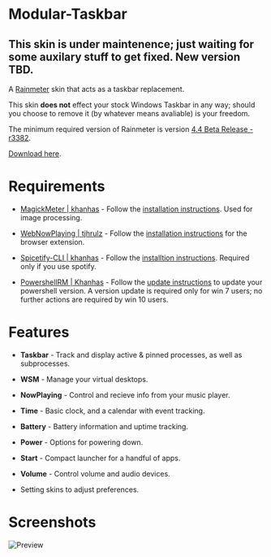 # Modular-Taskbar

## This skin is under maintenence; just waiting for some auxilary stuff to get fixed. New version TBD.

A [Rainmeter](https://www.rainmeter.net/) skin that acts as a taskbar replacement. 

This skin **does not** effect your stock Windows Taskbar in any way; should you choose to remove it (by whatever means avaliable) is your freedom.

The minimum required version of Rainmeter is version [4.4 Beta Release - r3382](https://www.rainmeter.net/).

[Download here](https://github.com/C0rvust/Modular-Taskbar/releases).

# **Requirements**

- [MagickMeter | khanhas](https://github.com/khanhas/MagickMeter) - Follow the [installation instructions](https://github.com/khanhas/MagickMeter#how-to-install). Used for image processing.

- [WebNowPlaying | tjhrulz](https://github.com/tjhrulz/WebNowPlaying) - Follow the [installation instructions](https://github.com/tjhrulz/WebNowPlaying#extension-links) for the browser extension. 

- [Spicetify-CLI | khanhas](https://github.com/khanhas/spicetify-cli) - Follow the [installtion instructions](https://github.com/khanhas/spicetify-cli/wiki/Guide-for-Rainmeter-user). Required only if you use spotify.

- [PowershellRM | Khanhas](https://github.com/khanhas/PowershellRM#requirements) - Follow the [update instructions](https://github.com/khanhas/PowershellRM#requirements) to update your powershell version. A version update is required only for win 7 users; no further actions are required by win 10 users.

# **Features**

- **Taskbar** - Track and display active & pinned processes, as well as subprocesses.
- **WSM** - Manage your virtual desktops.
- **NowPlaying** - Control and recieve info from your music player.
- **Time** - Basic clock, and a calendar with event tracking.
- **Battery** - Battery information and uptime tracking.
- **Power** - Options for powering down.
- **Start** - Compact launcher for a handful of apps.
- **Volume** - Control volume and audio devices.

- Setting skins to adjust preferences.

# **Screenshots**

![Preview](https://user-images.githubusercontent.com/40166216/92535281-c83bc880-f22e-11ea-999d-ada7cd480b1f.png)
